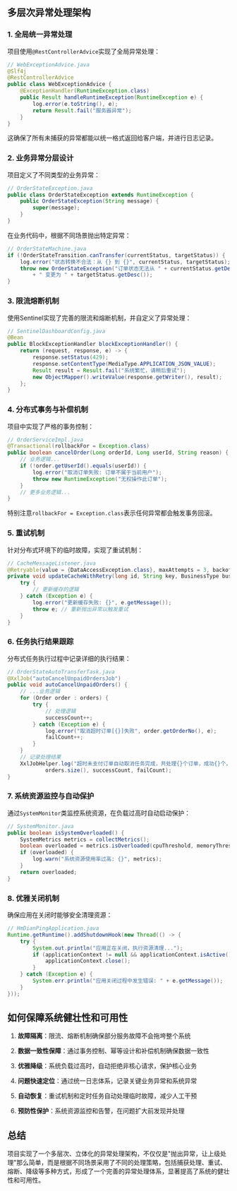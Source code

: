 
## 多层次异常处理架构

### 1. 全局统一异常处理

项目使用`@RestControllerAdvice`实现了全局异常处理：

```java
// WebExceptionAdvice.java
@Slf4j
@RestControllerAdvice
public class WebExceptionAdvice {
    @ExceptionHandler(RuntimeException.class)
    public Result handleRuntimeException(RuntimeException e) {
        log.error(e.toString(), e);
        return Result.fail("服务器异常");
    }
}
```

这确保了所有未捕获的异常都能以统一格式返回给客户端，并进行日志记录。

### 2. 业务异常分层设计

项目定义了不同类型的业务异常：

```java
// OrderStateException.java
public class OrderStateException extends RuntimeException {
    public OrderStateException(String message) {
        super(message);
    }
}
```

在业务代码中，根据不同场景抛出特定异常：

```java
// OrderStateMachine.java
if (!OrderStateTransition.canTransfer(currentStatus, targetStatus)) {
    log.error("状态转换不合法：从 {} 到 {}", currentStatus, targetStatus);
    throw new OrderStateException("订单状态无法从 " + currentStatus.getDesc() 
        + " 变更为 " + targetStatus.getDesc());
}
```

### 3. 限流熔断机制

使用Sentinel实现了完善的限流和熔断机制，并自定义了异常处理：

```java
// SentinelDashboardConfig.java
@Bean
public BlockExceptionHandler blockExceptionHandler() {
    return (request, response, e) -> {
        response.setStatus(429);
        response.setContentType(MediaType.APPLICATION_JSON_VALUE);
        Result result = Result.fail("系统繁忙，请稍后重试");
        new ObjectMapper().writeValue(response.getWriter(), result);
    };
}
```

### 4. 分布式事务与补偿机制

项目中实现了严格的事务控制：

```java
// OrderServiceImpl.java
@Transactional(rollbackFor = Exception.class)
public boolean cancelOrder(Long orderId, Long userId, String reason) {
    // 业务逻辑...
    if (!order.getUserId().equals(userId)) {
        log.error("取消订单失败: 订单不属于当前用户");
        throw new RuntimeException("无权操作此订单");
    }
    // 更多业务逻辑...
}
```

特别注意`rollbackFor = Exception.class`表示任何异常都会触发事务回滚。

### 5. 重试机制

针对分布式环境下的临时故障，实现了重试机制：

```java
// CacheMessageListener.java
@Retryable(value = {DataAccessException.class}, maxAttempts = 3, backoff = @Backoff(delay = 1000))
private void updateCacheWithRetry(long id, String key, BusinessType businessType) {
    try {
        // 更新缓存的逻辑
    } catch (Exception e) {
        log.error("更新缓存失败: {}", e.getMessage());
        throw e; // 重新抛出异常以触发重试
    }
}
```

### 6. 任务执行结果跟踪

分布式任务执行过程中记录详细的执行结果：

```java
// OrderStateAutoTransferTask.java
@XxlJob("autoCancelUnpaidOrdersJob")
public void autoCancelUnpaidOrders() {
    // ...业务逻辑
    for (Order order : orders) {
        try {
            // 处理逻辑
            successCount++;
        } catch (Exception e) {
            log.error("取消超时订单[{}]失败", order.getOrderNo(), e);
            failCount++;
        }
    }
    // 记录处理结果
    XxlJobHelper.log("超时未支付订单自动取消任务完成，共处理{}个订单，成功{}个，失败{}个",
            orders.size(), successCount, failCount);
}
```

### 7. 系统资源监控与自动保护

通过`SystemMonitor`类监控系统资源，在负载过高时自动启动保护：

```java
// SystemMonitor.java
public boolean isSystemOverloaded() {
    SystemMetrics metrics = collectMetrics();
    boolean overloaded = metrics.isOverloaded(cpuThreshold, memoryThreshold);
    if (overloaded) {
        log.warn("系统资源使用率过高: {}", metrics);
    }
    return overloaded;
}
```

### 8. 优雅关闭机制

确保应用在关闭时能够安全清理资源：

```java
// HmDianPingApplication.java
Runtime.getRuntime().addShutdownHook(new Thread(() -> {
    try {
        System.out.println("应用正在关闭，执行资源清理...");
        if (applicationContext != null && applicationContext.isActive()) {
            applicationContext.close();
        }
    } catch (Exception e) {
        System.err.println("应用关闭过程中发生错误: " + e.getMessage());
    }
}));
```

## 如何保障系统健壮性和可用性

1. **故障隔离**：限流、熔断机制确保部分服务故障不会拖垮整个系统

2. **数据一致性保障**：通过事务控制、幂等设计和补偿机制确保数据一致性

3. **优雅降级**：系统负载过高时，自动拒绝非核心请求，保护核心业务

4. **问题快速定位**：通过统一日志体系，记录关键业务异常和系统异常

5. **自动恢复**：重试机制和定时任务自动处理临时故障，减少人工干预

6. **预防性保护**：系统资源监控和告警，在问题扩大前发现并处理

## 总结

项目实现了一个多层次、立体化的异常处理架构，不仅仅是"抛出异常，让上级处理"那么简单，而是根据不同场景采用了不同的处理策略，包括捕获处理、重试、熔断、降级等多种方式，形成了一个完善的异常处理体系，显著提高了系统的健壮性和可用性。
